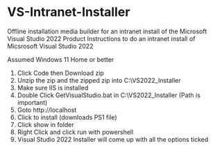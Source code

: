 # VS-Intranet-Installer
Offline installation media builder for an intranet install of the Microsoft Visual Studio 2022 Product
Instructions to do an intranet install of Micsrosoft Visual Studio 2022

Assumed Windows 11 Home or better
1. Click Code then Download zip
2. Unzip the zip and the zipped zip into C:\VS2022_Installer
3. Make sure IIS is installed
4. Double Click GetVisualStudio.bat in C:\VS2022_Installer (Path is important)
5. Goto http://localhost
6. Click to install (downloads PS1 file)
7. Click show in folder
8. Right Click and click run with powershell
9. Visual Studio 2022 Installer will come up with all the options ticked
   
